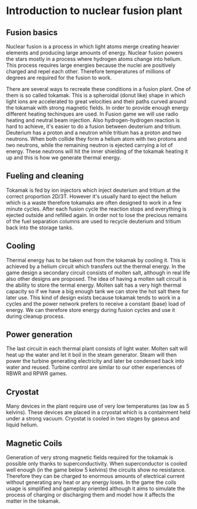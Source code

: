 # Introduction to nuclear fusion plant

## Fusion basics

Nuclear fusion is a process in which light atoms merge creating heavier elements and producing large amounts of energy. Nuclear fusion powers the stars mostly in a process where hydrogen atoms change into helium. This process requires large energies because the nuclei are positively charged and repel each other. Therefore temperatures of millions of degrees are required for the fusion to work.

There are several ways to recreate these conditions in a fusion plant. One of them is so called tokamak. This is a spheroidal (donut like) shape in which light ions are accelerated to great velocities and their paths curved around the tokamak with strong magnetic fields. In order to provide enough energy different heating techinques are used. In Fusion game we will use radio heating and neutral beam injection.
Also hydrogen-hydrogen reaction is hard to achieve, it's easier to do a fusion between deuterium and tritium. Deuterium has a proton and a neutron while tritium has a proton and two neutrons. When both collide they form a helium atom with two protons and two neutrons, while the remaining neutron is ejected carrying a lot of energy. These neutrons will hit the inner shielding of the tokamak heating it up and this is how we generate thermal energy.

## Fueling and cleaning

Tokamak is fed by ion injectors which inject deuterium and tritium at the correct proportion 2D/3T. However it's usually hard to eject the helium which is a waste therefore tokamaks are often designed to work in a few minute cycles. After each fusion cycle the reaction stops and everything is ejected outside and refilled again. In order not to lose the precious remains of the fuel separation columns are used to recycle deuterium and tritium back into the storage tanks.

## Cooling

Thermal energy has to be taken out from the tokamak by cooling it. This is achieved by a helium circuit which transfers out the thermal energy. In the game design a secondary circuit consists of molten salt, although in real life also other designs are proposed. The idea of having a molten salt circuit is the ability to store the termal energy. Molten salt has a very high thermal capacity so if we have a big enough tank we can store the hot salt there for later use. This kind of design exists because tokamak tends to work in a cycles and the power network prefers to receive a constant (base) load of energy. We can therefore store energy during fusion cycles and use it during cleanup process.

## Power generation

The last circuit in each thermal plant consists of light water. Molten salt will heat up the water and let it boil in the steam generator. Steam will then power the turbine generating electricity and later be condensed back into water and reused. Turbine control are similar to our other experiences of RBWR and RPWR games.

## Cryostat

Many devices in the plant require use of very low temperatures (as low as 5 kelvins). These devices are placed in a cryostat which is a containment held under a strong vacuum. Cryostat is cooled in two stages by gaseus and liquid helium.

## Magnetic Coils

Generation of very strong magnetic fields required for the tokamak is possible only thanks to superconductivity. When superconductor is cooled well enough (in the game below 5 kelvins) the circuits show no resistance. Therefore they can be charged to enormous amounts of electrical current without generating any heat or any energy loses. In the game the coils usage is simplified and gameplay oriented although it aims to simulate the process of charging or discharging them and model how it affects the matter in the tokamak.


